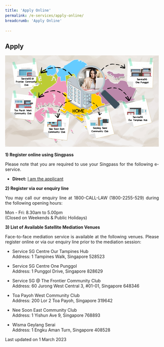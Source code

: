 ```yaml
---
title: 'Apply Online'
permalink: /e-services/apply-online/
breadcrumb: 'Apply Online'

---
```



## Apply

<div class="image"><img src="/images/SGmap.png/" style="width:600px" title="Apply Online" alt="Apply Online"></div>


**1) Register online using Singpass**

<p style="text-align: justify">Please note that you are required to use your Singpass for the following e-service.</p>

* **Direct:**  [I am the applicant](https://eservices.mlaw.gov.sg/cmc/mediatorsportal/direct-intake/)

 
**2) Register via our enquiry line**

<p style="text-align: justify">You may call our enquiry line at 1800-CALL-LAW (1800-2255-529) during the following opening hours:</p>

Mon - Fri: 8.30am to 5.00pm<br>
(Closed on Weekends & Public Holidays)


**3) List of Available Satellite Mediation Venues**

<p style="text-align: justify">Face-to-face mediation service is available at the following venues. Please register online or via our enquiry line
prior to the mediation session:</p>


  - Service SG Centre Our Tampines Hub<br>
  Address: 1 Tampines Walk, Singapore 528523<br>
  
- Service SG Centre One Punggol<br>
  Address: 1 Punggol Drive, Singapore 828629<br>
  
- Service SG @ The Frontier Community Club<br>
  Address: 60 Jurong West Central 3, #01-01, Singapore 648346<br>
  
- Toa Payoh West Community Club<br>
  Address: 200 Lor 2 Toa Payoh, Singapore 319642<br>
  
- Nee Soon East Community Club<br>
  Address: 1 Yishun Ave 9, Singapore 768893<br>
  
- Wisma Geylang Serai<br>
  Address: 1 Engku Aman Turn, Singapore 408528<br>

<p class="right-side-updated">Last updated on 1 March 2023</p> 
